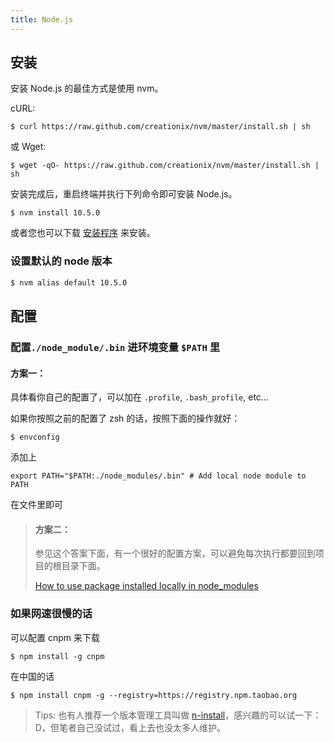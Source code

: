 ```yaml
---
title: Node.js
---
```


## 安装

安装 Node.js 的最佳方式是使用 nvm。


cURL:

```
$ curl https://raw.github.com/creationix/nvm/master/install.sh | sh
```

或 Wget:

```
$ wget -qO- https://raw.github.com/creationix/nvm/master/install.sh | sh
```

安装完成后，重启终端并执行下列命令即可安装 Node.js。

```
$ nvm install 10.5.0 
```

或者您也可以下载 [安装程序](https://nodejs.org/en/) 来安装。

### 设置默认的 node 版本

```bash
$ nvm alias default 10.5.0
```

## 配置

### 配置`./node_module/.bin` 进环境变量 `$PATH` 里

#### 方案一：

具体看你自己的配置了，可以加在 `.profile`, `.bash_profile`, etc...

如果你按照之前的配置了 zsh 的话，按照下面的操作就好：

```
$ envconfig
```

添加上

```
export PATH="$PATH:./node_modules/.bin" # Add local node module to PATH
```

在文件里即可

> #### 方案二：
> 
> 参见这个答案下面，有一个很好的配置方案，可以避免每次执行都要回到项目的根目录下面。
> 
> [How to use package installed locally in node\_modules](http://stackoverflow.com/questions/9679932/how-to-use-package-installed-locally-in-node-modules)
> 
### 如果网速很慢的话

可以配置 cnpm 来下载

```
$ npm install -g cnpm
```

在中国的话

```
$ npm install cnpm -g --registry=https://registry.npm.taobao.org
```

> Tips: 也有人推荐一个版本管理工具叫做 [n-install](https://github.com/tj/n)，感兴趣的可以试一下：D，但笔者自己没试过，看上去也没太多人维护。